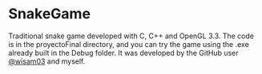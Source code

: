 # SnakeGame
 Traditional snake game developed with C, C++ and OpenGL 3.3.
 The code is in the proyectoFinal directory, and you can try the game using the .exe already built in the Debug folder.
 It was developed by the GitHub user [@wisam03](https://github.com/wisam03) and myself.
